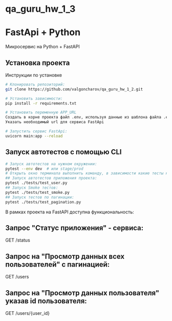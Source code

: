 # qa_guru_hw_1_3
# FastApi + Python

Микросервис на Python + FastAPI

## Установка проекта

Инструкции по установке

```bash
# Клонировать репозиторий:
git clone https://github.com/valgoncharov/qa_guru_hw_1_2.git

# Установить зависимости:
pip install -r requirements.txt

# Установить переменную APP_URL
Создать в корне проекта файл .env, используя данные из шаблона файла .env.samle.
Указать необходимый url для сервиса FastApi

# Запустить сервис FastApi:
uvicorn main:app --reload
```
## Запуск автотестов с помощью CLI
```bash
# Запуск автотестов на нужном окружении:
pytest --env dev  # или stage/prod
# Открыть окно терминала выполнить команду, в зависимости какие тесты необходимо прогнать:
## Запуск автотестов приложения проекта:
pytest ./tests/test_user.py
## Запуск Smoke тестов:
pytest ./tests/test_smoke.py
## Запуск тестов по пагинации:
pytest ./tests/test_pagination.py
```
В рамках проекта на FastAPI доступна функциональность:

## Запрос "Статус приложения" - сервиса:
GET /status

## Запрос на "Просмотр данных всех пользователей" с пагинацией:
GET /users

## Запрос на "Просмотр данных пользователя" указав id пользователя:
GET /users/{user_id}
